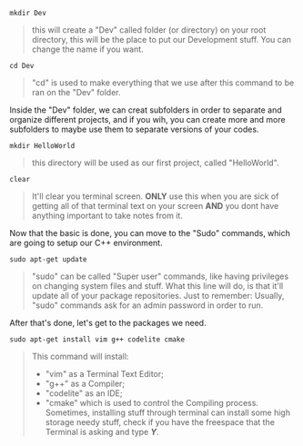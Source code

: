 ```
mkdir Dev 
``` 
> this will create a "Dev" called folder (or directory) on your root directory, this will be the place to put our Development stuff. You can change the name if you want.
```
cd Dev 
```
> "cd" is used to make everything that we use after this command to be ran on the "Dev" folder.

Inside the "Dev" folder, we can creat subfolders in order to separate and organize different projects, and if you wih, you can create more and more subfolders to maybe use them to separate versions of your codes.
```
mkdir HelloWorld
```
> this directory will be used as our first project, called "HelloWorld".
```
clear 
```
> It'll clear you terminal screen. **ONLY** use this when you are sick of getting all of that terminal text on your screen **AND** you dont have anything important to take notes from it.

Now that the basic is done, you can move to the "Sudo" commands, which are going to setup our C++ environment.

```
sudo apt-get update 
```
> "sudo" can be called "Super user" commands, like having privileges on changing system files and stuff. What this line will do, is that it'll update all of your package repositories. Just to remember: Usually, "sudo" commands ask for an admin password in order to run.

After that's done, let's get to the packages we need.

```
sudo apt-get install vim g++ codelite cmake 
```
> This command will install:
> - "vim" as a Terminal Text Editor;
> - "g++" as a Compiler;
> - "codelite" as an IDE;
> - "cmake" which is used to control the Compiling process.
> Sometimes, installing stuff through terminal can install some high storage needy stuff, check if you have the freespace that the Terminal is asking and type ***Y***.

